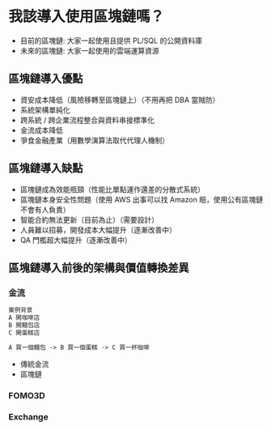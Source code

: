 # 我該導入使用區塊鏈嗎？
- 目前的區塊鏈: 大家一起使用且提供 PL/SQL 的公開資料庫
- 未來的區塊鏈: 大家一起使用的雲端運算資源

## 區塊鏈導入優點
- 資安成本降低（風險移轉至區塊鏈上）（不用再把 DBA 當賊防）
- 系統架構單純化
- 跨系統 / 跨企業流程整合與資料串接標準化
- 金流成本降低
- 爭食金融產業（用數學演算法取代代理人機制）

## 區塊鏈導入缺點
- 區塊鏈成為效能瓶頸（性能比單點運作還差的分散式系統）
- 區塊鏈本身安全性問題（使用 AWS 出事可以找 Amazon 賠，使用公有區塊鏈不會有人負責）
- 智能合約無法更新（目前為止）（需要設計）
- 人員難以招募，開發成本大幅提升（逐漸改善中）
- QA 門檻超大幅提升（逐漸改善中）

## 區塊鏈導入前後的架構與價值轉換差異
### 金流
```txt
案例背景
A 開咖啡店
B 開麵包店
C 開蛋糕店

A 買一個麵包 -> B 買一個蛋糕 -> C 買一杯咖啡
```
- 傳統金流
- 區塊鏈
### FOMO3D
### Exchange
